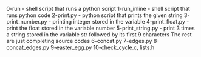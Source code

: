 0-run - shell script that runs a python script
1-run_inline - shell script that runs python code
2-print.py - python script that prints the given string
3-print_number.py - printing integer stored in the variable
4-print_float.py - print the float stored in the variable number
5-print_string.py - print 3 times a string stored in the variable str followed by its first 9 characters
The rest are just completing source codes
6-concat.py
7-edges.py
8-concat_edges.py
9-easter_egg.py
10-check_cycle.c, lists.h
